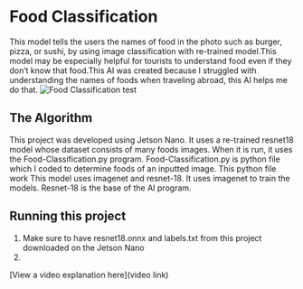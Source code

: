 # Food Classification

This model tells the users the names of food in the photo such as burger, pizza, or sushi, by using image classification with re-trained model.This model may be especially helpful for tourists to understand food even if they don’t know that food.This AI was created because I struggled with understanding the names of foods when traveling abroad, this AI helps me do that.
![Food Classification test](https://github.com/user-attachments/assets/4e5f043d-f833-4abe-a51a-4cd44623b492)

## The Algorithm

This project was developed using Jetson Nano. It uses a re-trained resnet18 model whose dataset consists of many foods images. When it is run, it uses the Food-Classification.py program. Food-Classification.py is python file which I coded  to determine foods of an inputted image. This python file work 
This model uses imagenet and resnet-18.  It uses imagenet to train the models. Resnet-18 is the base of the AI program. 


## Running this project

1. Make sure to have resnet18.onnx and labels.txt from this project downloaded on the Jetson Nano
2. 

[View a video explanation here](video link)
